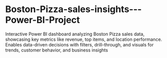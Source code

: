 # Boston-Pizza-sales-insights---Power-BI-Project
Interactive Power BI dashboard analyzing Boston Pizza sales data, showcasing key metrics like revenue, top items, and location performance. Enables data-driven decisions with filters, drill-through, and visuals for trends, customer behavior, and business insights

